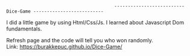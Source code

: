                                             -------------------------- Dice-Game --------------------------

I did a little game by using Html/Css/Js. I learned about Javascript Dom fundamentals.

Refresh page and the code will tell you who won randomly.   
Link: https://burakkepuc.github.io/Dice-Game/

